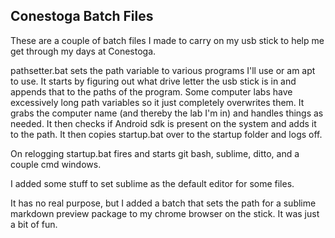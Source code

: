 ## Conestoga Batch Files

These are a couple of batch files I made to carry on my usb stick to help me get through my days at Conestoga.

pathsetter.bat sets the path variable to various programs I'll use or am apt to use. It starts by figuring out what drive letter the usb stick is in and appends that to the paths of the program. Some computer labs have excessively long path variables so it just completely overwrites them. It grabs the computer name (and thereby the lab I'm in) and handles things as needed. It then checks if Android sdk is present on the system and adds it to the path. It then copies startup.bat over to the startup folder and logs off.

On relogging startup.bat fires and starts git bash, sublime, ditto, and a couple cmd windows.

I added some stuff to set sublime as the default editor for some files.

It has no real purpose, but I added a batch that sets the path for a sublime markdown preview package to my chrome browser on the stick. It was just a bit of fun.
